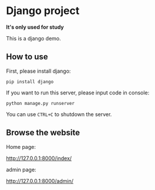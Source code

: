 # Django project

**It's only used for study**

This is a django demo.
## How to use
First, please install django:
```
pip install django
```
If you want to run this server, please input code in console:
```
python manage.py runserver
```

You can use `CTRL+C` to shutdown the server.
## Browse the website
Home page:

http://127.0.0.1:8000/index/

admin page:

http://127.0.0.1:8000/admin/
